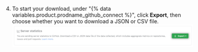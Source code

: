4. To start your download, under "{% data variables.product.prodname_github_connect %}", click **Export**, then choose whether you want to download a JSON or CSV file.
    ![Screenshot of export button under "Server Statistics" on the GitHub Connect page](/assets/images/help/server-statistics/export-button.png)
